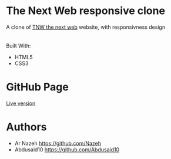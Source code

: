 # The Next Web responsive clone

A clone of [TNW the next web](https://thenextweb.com/) website, with responsivness design<br>
<br><br>
Built With:
* HTML5
* CSS3

# GitHub Page
[Live version](https://raw.githack.com/Nazeh/the_next_web_responsive_clone/development/index.html)

# Authors
* Ar Nazeh https://github.com/Nazeh
* Abdusaid10 https://github.com/Abdusaid10